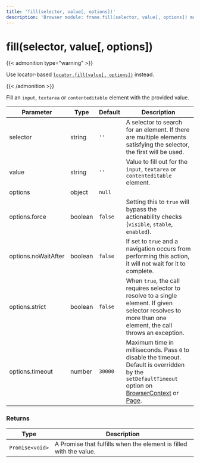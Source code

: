 ```yaml
---
title: 'fill(selector, value[, options])'
description: 'Browser module: frame.fill(selector, value[, options]) method'
---
```


# fill(selector, value[, options])

{{< admonition type="warning" >}}

Use locator-based [`locator.fill(value[, options])`](https://grafana.com/docs/k6/<K6_VERSION>/javascript-api/k6-browser/locator/fill/) instead.

{{< /admonition >}}

Fill an `input`, `textarea` or `contenteditable` element with the provided value.

<TableWithNestedRows>

| Parameter           | Type    | Default | Description                                                                                                                                                                                                                                                                                                                                   |
| ------------------- | ------- | ------- | --------------------------------------------------------------------------------------------------------------------------------------------------------------------------------------------------------------------------------------------------------------------------------------------------------------------------------------------- |
| selector            | string  | `''`    | A selector to search for an element. If there are multiple elements satisfying the selector, the first will be used.                                                                                                                                                                                                                          |
| value               | string  | `''`    | Value to fill out for the `input`, `textarea` or `contenteditable` element.                                                                                                                                                                                                                                                                   |
| options             | object  | `null`  |                                                                                                                                                                                                                                                                                                                                               |
| options.force       | boolean | `false` | Setting this to `true` will bypass the actionability checks (`visible`, `stable`, `enabled`).                                                                                                                                                                                                                                                 |
| options.noWaitAfter | boolean | `false` | If set to `true` and a navigation occurs from performing this action, it will not wait for it to complete.                                                                                                                                                                                                                                    |
| options.strict      | boolean | `false` | When `true`, the call requires selector to resolve to a single element. If given selector resolves to more than one element, the call throws an exception.                                                                                                                                                                                    |
| options.timeout     | number  | `30000` | Maximum time in milliseconds. Pass `0` to disable the timeout. Default is overridden by the `setDefaultTimeout` option on [BrowserContext](https://grafana.com/docs/k6/<K6_VERSION>/javascript-api/k6-browser/browsercontext/) or [Page](https://grafana.com/docs/k6/<K6_VERSION>/javascript-api/k6-browser/page/). |

</TableWithNestedRows>

### Returns

| Type            | Description                                                        |
| --------------- | ------------------------------------------------------------------ |
| `Promise<void>` | A Promise that fulfills when the element is filled with the value. |
